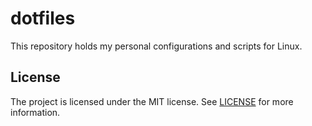 # dotfiles

This repository holds my personal configurations and scripts for Linux.

## License

The project is licensed under the MIT license. See [LICENSE](LICENSE) for more
information.
